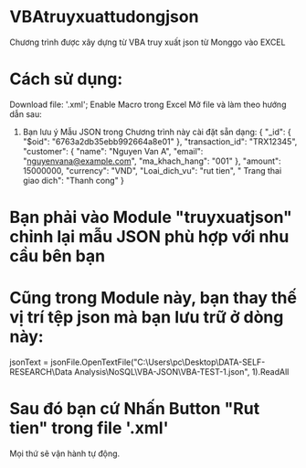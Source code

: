 # VBAtruyxuattudongjson
Chương trình được xây dựng từ VBA truy xuất json từ Monggo vào EXCEL
# Cách sử dụng:
Download file: '.xml'; 
Enable Macro trong Excel
Mở file và làm theo hướng dẫn sau:
1. Bạn lưu ý Mẫu JSON trong Chương trình này cài đặt sẵn dạng:
   {
  "_id": {
    "$oid": "6763a2db35ebb992664a8e01"
  },
  "transaction_id": "TRX12345",
  "customer": {
    "name": "Nguyen Van A",
    "email": "nguyenvana@example.com",
    "ma_khach_hang": "001"
  },
  "amount": 15000000,
  "currency": "VND",
  "Loai_dich_vu": "rut tien",
  " Trang thai giao dich": "Thanh cong"
}

# Bạn phải vào Module "truyxuatjson" chỉnh lại mẫu JSON phù hợp với nhu cầu bên bạn
# Cũng trong Module này, bạn thay thế vị trí tệp json mà bạn lưu trữ ở dòng này: 
jsonText = jsonFile.OpenTextFile("C:\Users\pc\Desktop\DATA-SELF-RESEARCH\Data Analysis\NoSQL\VBA-JSON\VBA-TEST-1.json", 1).ReadAll

# Sau đó bạn cứ Nhấn Button "Rut tien" trong file '.xml'
Mọi thứ sẽ vận hành tự động.
